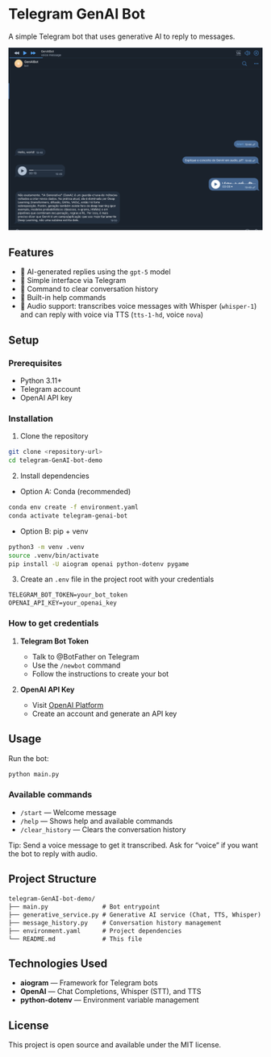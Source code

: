 # Telegram GenAI Bot

A simple Telegram bot that uses generative AI to reply to messages.

![Example Screenshot](.github/example.png)

## Features

- 🤖 AI-generated replies using the `gpt-5` model
- 💬 Simple interface via Telegram
- 🧹 Command to clear conversation history
- 📝 Built-in help commands
- 🎤 Audio support: transcribes voice messages with Whisper (`whisper-1`) and can reply with voice via TTS (`tts-1-hd`, voice `nova`)

## Setup

### Prerequisites

- Python 3.11+
- Telegram account
- OpenAI API key

### Installation

1. Clone the repository

```bash
git clone <repository-url>
cd telegram-GenAI-bot-demo
```

2. Install dependencies

- Option A: Conda (recommended)

```bash
conda env create -f environment.yaml
conda activate telegram-genai-bot
```

- Option B: pip + venv

```bash
python3 -m venv .venv
source .venv/bin/activate
pip install -U aiogram openai python-dotenv pygame
```

3. Create an `.env` file in the project root with your credentials

```
TELEGRAM_BOT_TOKEN=your_bot_token
OPENAI_API_KEY=your_openai_key
```

### How to get credentials

1. **Telegram Bot Token**

   - Talk to @BotFather on Telegram
   - Use the `/newbot` command
   - Follow the instructions to create your bot

2. **OpenAI API Key**
   - Visit [OpenAI Platform](https://platform.openai.com/)
   - Create an account and generate an API key

## Usage

Run the bot:

```bash
python main.py
```

### Available commands

- `/start` — Welcome message
- `/help` — Shows help and available commands
- `/clear_history` — Clears the conversation history

Tip: Send a voice message to get it transcribed. Ask for “voice” if you want the bot to reply with audio.

## Project Structure

```
telegram-GenAI-bot-demo/
├── main.py               # Bot entrypoint
├── generative_service.py # Generative AI service (Chat, TTS, Whisper)
├── message_history.py    # Conversation history management
├── environment.yaml      # Project dependencies
└── README.md             # This file
```

## Technologies Used

- **aiogram** — Framework for Telegram bots
- **OpenAI** — Chat Completions, Whisper (STT), and TTS
- **python-dotenv** — Environment variable management

## License

This project is open source and available under the MIT license.
